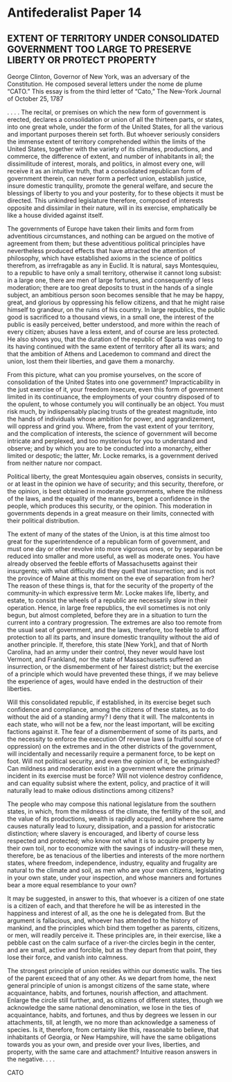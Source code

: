 # Antifederalist Paper 14
## EXTENT OF TERRITORY UNDER CONSOLIDATED GOVERNMENT TOO LARGE TO PRESERVE LIBERTY OR PROTECT PROPERTY

George Clinton, Governor of New York, was an adversary of the Constitution. He composed several letters under the nome de plume “CATO.” This essay is from the third letter of “Cato,” The New-York Journal of October 25, 1787

. . . . The recital, or premises on which the new form of government is erected, declares a consolidation or union of all the thirteen parts, or states, into one great whole, under the form of the United States, for all the various and important purposes therein set forth. But whoever seriously considers the immense extent of territory comprehended within the limits of the United States, together with the variety of its climates, productions, and commerce, the difference of extent, and number of inhabitants in all; the dissimilitude of interest, morals, and politics, in almost every one, will receive it as an intuitive truth, that a consolidated republican form of government therein, can never form a perfect union, establish justice, insure domestic tranquility, promote the general welfare, and secure the blessings of liberty to you and your posterity, for to these objects it must be directed. This unkindred legislature therefore, composed of interests opposite and dissimilar in their nature, will in its exercise, emphatically be like a house divided against itself.

The governments of Europe have taken their limits and form from adventitious circumstances, and nothing can be argued on the motive of agreement from them; but these adventitious political principles have nevertheless produced effects that have attracted the attention of philosophy, which have established axioms in the science of politics therefrom, as irrefragable as any in Euclid. It is natural, says Montesquieu, to a republic to have only a small territory, otherwise it cannot long subsist: in a large one, there are men of large fortunes, and consequently of less moderation; there are too great deposits to trust in the hands of a single subject, an ambitious person soon becomes sensible that he may be happy, great, and glorious by oppressing his fellow citizens, and that he might raise himself to grandeur, on the ruins of his country. In large republics, the public good is sacrificed to a thousand views, in a small one, the interest of the public is easily perceived, better understood, and more within the reach of every citizen; abuses have a less extent, and of course are less protected. He also shows you, that the duration of the republic of Sparta was owing to its having continued with the same extent of territory after all its wars; and that the ambition of Athens and Lacedemon to command and direct the union, lost them their liberties, and gave them a monarchy.

From this picture, what can you promise yourselves, on the score of consolidation of the United States into one government? Impracticability in the just exercise of it, your freedom insecure, even this form of government limited in its continuance, the employments of your country disposed of to the opulent, to whose contumely you will continually be an object. You must risk much, by indispensably placing trusts of the greatest magnitude, into the hands of individuals whose ambition for power, and aggrandizement, will oppress and grind you. Where, from the vast extent of your territory, and the complication of interests, the science of government will become intricate and perplexed, and too mysterious for you to understand and observe; and by which you are to be conducted into a monarchy, either limited or despotic; the latter, Mr. Locke remarks, is a government derived from neither nature nor compact.

Political liberty, the great Montesquieu again observes, consists in security, or at least in the opinion we have of security; and this security, therefore, or the opinion, is best obtained in moderate governments, where the mildness of the laws, and the equality of the manners, beget a confidence in the people, which produces this security, or the opinion. This moderation in governments depends in a great measure on their limits, connected with their political distribution.

The extent of many of the states of the Union, is at this time almost too great for the superintendence of a republican form of government, and must one day or other revolve into more vigorous ones, or by separation be reduced into smaller and more useful, as well as moderate ones. You have already observed the feeble efforts of Massachusetts against their insurgents; with what difficulty did they quell that insurrection; and is not the province of Maine at this moment on the eve of separation from her? The reason of these things is, that for the security of the property of the community-in which expressive term Mr. Locke makes life, liberty, and estate, to consist the wheels of a republic are necessarily slow in their operation. Hence, in large free republics, the evil sometimes is not only begun, but almost completed, before they are in a situation to turn the current into a contrary progression. The extremes are also too remote from the usual seat of government, and the laws, therefore, too feeble to afford protection to all its parts, and insure domestic tranquility without the aid of another principle. If, therefore, this state [New York], and that of North Carolina, had an army under their control, they never would have lost Vermont, and Frankland, nor the state of Massachusetts suffered an insurrection, or the dismemberment of her fairest district; but the exercise of a principle which would have prevented these things, if we may believe the experience of ages, would have ended in the destruction of their liberties.

Will this consolidated republic, if established, in its exercise beget such confidence and compliance, among the citizens of these states, as to do without the aid of a standing army? I deny that it will. The malcontents in each state, who will not be a few, nor the least important, will be exciting factions against it. The fear of a dismemberment of some of its parts, and the necessity to enforce the execution Of revenue laws (a fruitful source of oppression) on the extremes and in the other districts of the government, will incidentally and necessarily require a permanent force, to be kept on foot. Will not political security, and even the opinion of it, be extinguished? Can mildness and moderation exist in a government where the primary incident in its exercise must be force? Will not violence destroy confidence, and can equality subsist where the extent, policy, and practice of it will naturally lead to make odious distinctions among citizens?

The people who may compose this national legislature from the southern states, in which, from the mildness of the climate, the fertility of the soil, and the value of its productions, wealth is rapidly acquired, and where the same causes naturally lead to luxury, dissipation, and a passion for aristocratic distinction; where slavery is encouraged, and liberty of course less respected and protected; who know not what it is to acquire property by their own toil, nor to economize with the savings of industry-will these men, therefore, be as tenacious of the liberties and interests of the more northern states, where freedom, independence, industry, equality and frugality are natural to the climate and soil, as men who are your own citizens, legislating in your own state, under your inspection, and whose manners and fortunes bear a more equal resemblance to your own?

It may be suggested, in answer to this, that whoever is a citizen of one state is a citizen of each, and that therefore he will be as interested in the happiness and interest of all, as the one he is delegated from. But the argument is fallacious, and, whoever has attended to the history of mankind, and the principles which bind them together as parents, citizens, or men, will readily perceive it. These principles are, in their exercise, like a pebble cast on the calm surface of a river-the circles begin in the center, and are small, active and forcible, but as they depart from that point, they lose their force, and vanish into calmness.

The strongest principle of union resides within our domestic walls. The ties of the parent exceed that of any other. As we depart from home, the next general principle of union is amongst citizens of the same state, where acquaintance, habits, and fortunes, nourish affection, and attachment. Enlarge the circle still further, and, as citizens of different states, though we acknowledge the same national denomination, we lose in the ties of acquaintance, habits, and fortunes, and thus by degrees we lessen in our attachments, till, at length, we no more than acknowledge a sameness of species. Is it, therefore, from certainty like this, reasonable to believe, that inhabitants of Georgia, or New Hampshire, will have the same obligations towards you as your own, and preside over your lives, liberties, and property, with the same care and attachment? Intuitive reason answers in the negative. . . .

CATO
